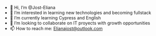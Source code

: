 - 👋 Hi, I’m @Jost-Eliana
- 👀 I’m interested in learning new technologies and becoming fullstack
- 🌱 I’m currently learning Cypress and English
- 💞️ I’m looking to collaborate on IT proyects with growth opportunities
- 📫 How to reach me: Elianajost@outlook.com

<!---
Jost-Eliana/Jost-Eliana is a ✨ special ✨ repository because its `README.md` (this file) appears on your GitHub profile.
You can click the Preview link to take a look at your changes.
--->
